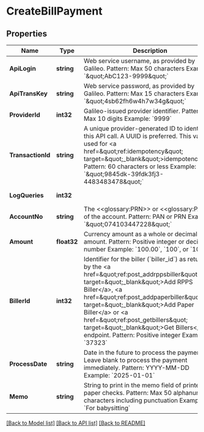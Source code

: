# CreateBillPayment

## Properties
Name | Type | Description | Notes
------------ | ------------- | ------------- | -------------
**ApiLogin** | **string** | Web service username, as provided by Galileo. Pattern: Max 50 characters Example: &#x60;\&quot;AbC123-9999\&quot;&#x60; | [optional] [default to AbC123-9999]
**ApiTransKey** | **string** | Web service password, as provided by Galileo. Pattern: Max 15 characters Example: &#x60;\&quot;4sb62fh6w4h7w34g\&quot;&#x60; | [optional] [default to 4sb62fh6w4h7w34g]
**ProviderId** | **int32** | Galileo-issued provider identifier. Pattern: Max 10 digits Example: &#x60;9999&#x60; | [optional] [default to 9999]
**TransactionId** | **string** | A unique provider-generated ID to identify this API call. A UUID is preferred. This value is used for &lt;a href&#x3D;\&quot;ref:idempotency\&quot; target&#x3D;\&quot;_blank\&quot;&gt;idempotency&lt;/a&gt;. Pattern: 60 characters or less Example: &#x60;\&quot;9845dk-39fdk3fj3-4483483478\&quot;&#x60; | [default to 123e4567-e89b-12d3-a456-426614174000]
**LogQueries** | **int32** |  | [optional] [default to LOG_QUERIES.0_]
**AccountNo** | **string** | The &lt;&lt;glossary:PRN&gt;&gt; or &lt;&lt;glossary:PAN&gt;&gt; of the account. Pattern: PAN or PRN  Example: &#x60;\&quot;074103447228\&quot;&#x60; | [default to 074103447228]
**Amount** | **float32** | Currency amount as a whole or decimal amount. Pattern: Positive integer or decimal number Example: &#x60;100.00&#x60;, &#x60;100&#x60;, or &#x60;100.73&#x60; | [default to 25.5]
**BillerId** | **int32** | Identifier for the biller (&#x60;biller_id&#x60;) as returned by the &lt;a href&#x3D;\&quot;ref:post_addrppsbiller\&quot; target&#x3D;\&quot;_blank\&quot;&gt;Add RPPS Biller&lt;/a&gt;, &lt;a href&#x3D;\&quot;ref:post_addpaperbiller\&quot; target&#x3D;\&quot;_blank\&quot;&gt;Add Paper Biller&lt;/a&gt; or &lt;a href&#x3D;\&quot;ref:post_getbillers\&quot; target&#x3D;\&quot;_blank\&quot;&gt;Get Billers&lt;/a&gt; endpoint. Pattern: Positive integer Example: &#x60;37323&#x60; | [default to 37323]
**ProcessDate** | **string** | Date in the future to process the payment. Leave blank to process the payment immediately. Pattern: YYYY-MM-DD Example: &#x60;2025-01-01&#x60; | [optional] [default to null]
**Memo** | **string** | String to print in the memo field of printed paper checks. Pattern: Max 50 alphanumeric characters including punctuation Example: &#x60;For babysitting&#x60; | [optional] [default to null]

[[Back to Model list]](../README.md#documentation-for-models) [[Back to API list]](../README.md#documentation-for-api-endpoints) [[Back to README]](../README.md)

